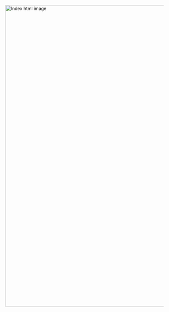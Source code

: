 <img width="960" alt="Index html image" src="https://user-images.githubusercontent.com/103285507/162541930-83d99369-5123-4f13-a004-60e41742e0cb.PNG">
